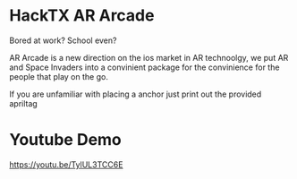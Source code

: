 # HackTX AR Arcade
Bored at work? School even?

AR Arcade is a new direction on the ios market in AR technoolgy, we put AR and Space Invaders into a convinient package for the convinience for the people that play on the go.

If you are unfamiliar with placing a anchor just print out the provided apriltag

# Youtube Demo
https://youtu.be/TylUL3TCC6E
